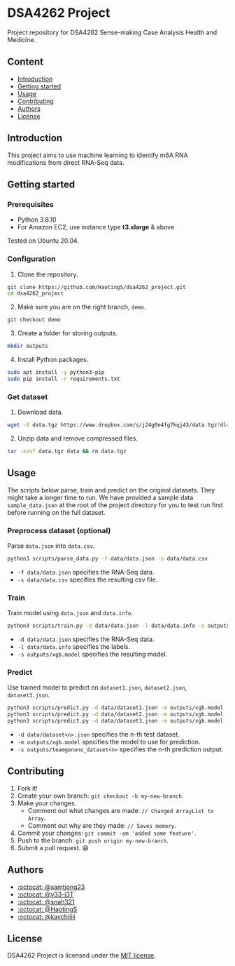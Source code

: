 # DSA4262 Project
Project repository for DSA4262 Sense-making Case Analysis Health and Medicine. 

## Content
* [Introduction](#Introduction)
* [Getting started](#Getting-started)
* [Usage](#Usage)
* [Contributing](#Contributing)
* [Authors](#Authors)
* [License](#License)

## Introduction
This project aims to use machine learning to identify m6A RNA modifications from direct RNA-Seq data.

## Getting started
### Prerequisites
* Python 3.8.10
* For Amazon EC2, use instance type **t3.xlarge** & above

Tested on Ubuntu 20.04.

### Configuration
1. Clone the repository.
```bash
git clone https://github.com/HaotingS/dsa4262_project.git
cd dsa4262_project
```
2. Make sure you are on the right branch, `demo`.
```bash
git checkout demo
```
3. Create a folder for storing outputs.
```bash
mkdir outputs
```
4. Install Python packages.
```bash
sudo apt install -y python3-pip
sudo pip install -r requirements.txt
```

### Get dataset
1. Download data.
```bash
wget -O data.tgz https://www.dropbox.com/s/j24g0e4fg7kqj43/data.tgz?dl=1
```
2. Unzip data and remove compressed files.
```bash
tar -xzvf data.tgz data && rm data.tgz
```

## Usage
The scripts below parse, train and predict on the original datasets. They might take a longer time to run. We have provided a sample data `sample_data.json` at the root of the project directory for you to test run first before running on the full dataset.

### Preprocess dataset (optional)
Parse `data.json` into `data.csv`.
```bash
python3 scripts/parse_data.py -f data/data.json -s data/data.csv
```
* `-f data/data.json` specifies the RNA-Seq data.
* `-s data/data.csv` specifies the resulting csv file.

### Train
Train model using `data.json` and `data.info`.
```bash
python3 scripts/train.py -d data/data.json -l data/data.info -s outputs/xgb.model
```
* `-d data/data.json` specifies the RNA-Seq data.
* `-l data/data.info` specifies the labels.
* `-s outputs/xgb.model` specifies the resulting model.

### Predict
Use trained model to predict on `dataset1.json`, `dataset2.json`, `dataset3.json`.
```bash
python3 scripts/predict.py -d data/dataset1.json -m outputs/xgb.model -s outputs/teamgenono_dataset1.csv
python3 scripts/predict.py -d data/dataset2.json -m outputs/xgb.model -s outputs/teamgenono_dataset2.csv
python3 scripts/predict.py -d data/dataset3.json -m outputs/xgb.model -s outputs/teamgenono_dataset3.csv
```
* `-d data/dataset<n>.json` specifies the n-th test dataset.
* `-m outputs/xgb.model` specifies the model to use for prediction.
* `-s outputs/teamgenono_dataset<n>` specifies the n-th prediction output.

## Contributing
1. Fork it!
2. Create your own branch: `git checkout -b my-new-branch`.
3. Make your changes.
   - Comment out what changes are made: `// Changed ArrayList to Array`.
   - Comment out why are they made: `// Saves memory`.
3. Commit your changes: `git commit -am 'added some feature'`.
4. Push to the branch: `git push origin my-new-branch`.
5. Submit a pull request. :smile:

## Authors
* [:octocat: @samtjong23](https://github.com/samtjong23)
* [:octocat: @y33-j3T](https://github.com/y33-j3T)
* [:octocat: @snah321](https://github.com/snah321)
* [:octocat: @HaotingS](https://github.com/HaotingS)
* [:octocat: @kaychiiiii](https://github.com/kaychiiiii)

## License
DSA4262 Project is licensed under the [MIT license](./LICENSE).
